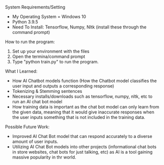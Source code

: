 System Requirements/Setting
- My Operating System = Windows 10
- Python 3.9.5
- Need To Install: Tensorflow, Numpy, Nltk (install these through the command prompt)

How to run the program:
1. Set up your environment with the files
2. Open the termina/command prompt
3. Type "python train.py" to run the program.

What I Learned:
- How AI Chatbot models function (How the Chatbot model classifies the user input and outputs a corresponding response)
- Tokenizing & Stemming sentences
- Necessary installs/downloads such as tensorflow, numpy, nltk, etc to run an AI chat bot model
- How training data is important as the chat bot model can only learn from the given data, meaning that it would give inaccurate responses when the user inputs something that is not included in the training data.

Possible Future Work:
- Improved AI Chat Bot model that can respond accurately to a diverse amount of user inputs.
- Utilizing AI Chat Bot models into other projects (informational chat bots in store websites, chat bots for just talking, etc) as AI is a tool gaining massive popularity in thr world.
